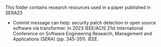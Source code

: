 This folder contains research resources used in a paper published in SERA23

- Commit message can help: security patch detection in open source software via transformer. In 2023 IEEE/ACIS 21st International Conference on Software Engineering Research, Management and Applications (SERA) (pp. 345-351). IEEE.

